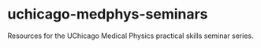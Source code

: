 # uchicago-medphys-seminars
Resources for the UChicago Medical Physics practical skills seminar series.
